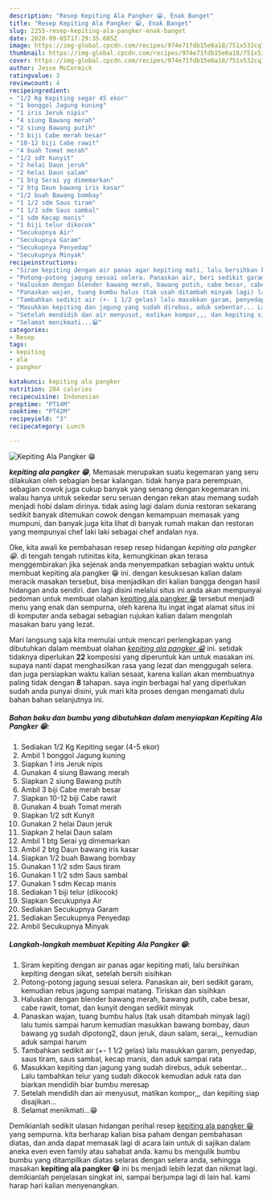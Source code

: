 ```yaml
---
description: "Resep Kepiting Ala Pangker 😁, Enak Banget"
title: "Resep Kepiting Ala Pangker 😁, Enak Banget"
slug: 2255-resep-kepiting-ala-pangker-enak-banget
date: 2020-09-05T17:29:35.685Z
image: https://img-global.cpcdn.com/recipes/974e71fdb15e6a18/751x532cq70/kepiting-ala-pangker-😁-foto-resep-utama.jpg
thumbnail: https://img-global.cpcdn.com/recipes/974e71fdb15e6a18/751x532cq70/kepiting-ala-pangker-😁-foto-resep-utama.jpg
cover: https://img-global.cpcdn.com/recipes/974e71fdb15e6a18/751x532cq70/kepiting-ala-pangker-😁-foto-resep-utama.jpg
author: Jesse McCormick
ratingvalue: 3
reviewcount: 4
recipeingredient:
- "1/2 Kg Kepiting segar 45 ekor"
- "1 bonggol Jagung kuning"
- "1 iris Jeruk nipis"
- "4 siung Bawang merah"
- "2 siung Bawang putih"
- "3 biji Cabe merah besar"
- "10-12 biji Cabe rawit"
- "4 buah Tomat merah"
- "1/2 sdt Kunyit"
- "2 helai Daun jeruk"
- "2 helai Daun salam"
- "1 btg Serai yg dimemarkan"
- "2 btg Daun bawang iris kasar"
- "1/2 buah Bawang bombay"
- "1 1/2 sdm Saus tiram"
- "1 1/2 sdm Saus sambal"
- "1 sdm Kecap manis"
- "1 biji telur dikocok"
- "Secukupnya Air"
- "Secukupnya Garam"
- "Secukupnya Penyedap"
- "Secukupnya Minyak"
recipeinstructions:
- "Siram kepiting dengan air panas agar kepiting mati, lalu bersihkan kepiting dengan sikat, setelah bersih sisihkan"
- "Potong-potong jagung sesuai selera. Panaskan air, beri sedikit garam, kemudian rebus jagung sampai matang. Tiriskan dan sisihkan"
- "Haluskan dengan blender bawang merah, bawang putih, cabe besar, cabe rawit, tomat, dan kunyit dengan sedikit minyak"
- "Panaskan wajan, tuang bumbu halus (tak usah ditambah minyak lagi) lalu tumis sampai harum kemudian masukkan bawang bombay, daun bawang yg sudah dipotong2, daun jeruk, daun salam, serai,,, kemudian aduk sampai harum"
- "Tambahkan sedikit air (+- 1 1/2 gelas) lalu masukkan garam, penyedap, saus tiram, saus sambal, kecap manis, dan aduk sampai rata"
- "Masukkan kepiting dan jagung yang sudah direbus, aduk sebentar... Lalu tambahkan telur yang sudah dikocok kemudian aduk rata dan biarkan mendidih biar bumbu meresap"
- "Setelah mendidih dan air menyusut, matikan kompor,,, dan kepiting siap disajikan..."
- "Selamat menikmati...😁"
categories:
- Resep
tags:
- kepiting
- ala
- pangker

katakunci: kepiting ala pangker 
nutrition: 284 calories
recipecuisine: Indonesian
preptime: "PT14M"
cooktime: "PT42M"
recipeyield: "3"
recipecategory: Lunch

---
```



![Kepiting Ala Pangker 😁](https://img-global.cpcdn.com/recipes/974e71fdb15e6a18/751x532cq70/kepiting-ala-pangker-😁-foto-resep-utama.jpg)

<b><i>kepiting ala pangker 😁</i></b>, Memasak merupakan suatu kegemaran yang seru dilakukan oleh sebagian besar kalangan. tidak hanya para perempuan, sebagian cowok juga cukup banyak yang senang dengan kegemaran ini. walau hanya untuk sekedar seru seruan dengan rekan atau memang sudah menjadi hobi dalam dirinya. tidak asing lagi dalam dunia restoran sekarang sedikit banyak ditemukan cowok dengan kemampuan memasak yang mumpuni, dan banyak juga kita lihat di banyak rumah makan dan restoran yang mempunyai chef laki laki sebagai chef andalan nya.



Oke, kita awali ke pembahasan resep resep hidangan <i>kepiting ala pangker 😁</i>. di tengah tengah rutinitas kita, kemungkinan akan terasa menggembirakan jika sejenak anda menyempatkan sebagian waktu untuk membuat kepiting ala pangker 😁 ini. dengan kesuksesan kalian dalam meracik masakan tersebut, bisa menjadikan diri kalian bangga dengan hasil hidangan anda sendiri. dan lagi disini melalui situs ini anda akan mempunyai pedoman untuk membuat olahan <u>kepiting ala pangker 😁</u> tersebut menjadi menu yang enak dan sempurna, oleh karena itu ingat ingat alamat situs ini di komputer anda sebagai sebagian rujukan kalian dalam mengolah masakan baru yang lezat.


Mari langsung saja kita memulai untuk mencari perlengkapan yang dibutuhkan dalam membuat olahan <u><i>kepiting ala pangker 😁</i></u> ini. setidak tidaknya diperlukan <b>22</b> komposisi yang diperuntuk kan untuk masakan ini. supaya nanti dapat menghasilkan rasa yang lezat dan menggugah selera. dan juga persiapkan waktu kalian sesaat, karena kalian akan membuatnya paling tidak dengan <b>8</b> tahapan. saya ingin berbagai hal yang diperlukan sudah anda punyai disini, yuk mari kita proses dengan mengamati dulu bahan bahan selanjutnya ini.

<!--inarticleads1-->

##### Bahan baku dan bumbu yang dibutuhkan dalam menyiapkan Kepiting Ala Pangker 😁:

1. Sediakan 1/2 Kg Kepiting segar (4-5 ekor)
1. Ambil 1 bonggol Jagung kuning
1. Siapkan 1 iris Jeruk nipis
1. Gunakan 4 siung Bawang merah
1. Siapkan 2 siung Bawang putih
1. Ambil 3 biji Cabe merah besar
1. Siapkan 10-12 biji Cabe rawit
1. Gunakan 4 buah Tomat merah
1. Siapkan 1/2 sdt Kunyit
1. Gunakan 2 helai Daun jeruk
1. Siapkan 2 helai Daun salam
1. Ambil 1 btg Serai yg dimemarkan
1. Ambil 2 btg Daun bawang iris kasar
1. Siapkan 1/2 buah Bawang bombay
1. Gunakan 1 1/2 sdm Saus tiram
1. Gunakan 1 1/2 sdm Saus sambal
1. Gunakan 1 sdm Kecap manis
1. Sediakan 1 biji telur (dikocok)
1. Siapkan Secukupnya Air
1. Sediakan Secukupnya Garam
1. Sediakan Secukupnya Penyedap
1. Ambil Secukupnya Minyak




<!--inarticleads2-->

##### Langkah-langkah membuat Kepiting Ala Pangker 😁:

1. Siram kepiting dengan air panas agar kepiting mati, lalu bersihkan kepiting dengan sikat, setelah bersih sisihkan
1. Potong-potong jagung sesuai selera. Panaskan air, beri sedikit garam, kemudian rebus jagung sampai matang. Tiriskan dan sisihkan
1. Haluskan dengan blender bawang merah, bawang putih, cabe besar, cabe rawit, tomat, dan kunyit dengan sedikit minyak
1. Panaskan wajan, tuang bumbu halus (tak usah ditambah minyak lagi) lalu tumis sampai harum kemudian masukkan bawang bombay, daun bawang yg sudah dipotong2, daun jeruk, daun salam, serai,,, kemudian aduk sampai harum
1. Tambahkan sedikit air (+- 1 1/2 gelas) lalu masukkan garam, penyedap, saus tiram, saus sambal, kecap manis, dan aduk sampai rata
1. Masukkan kepiting dan jagung yang sudah direbus, aduk sebentar... Lalu tambahkan telur yang sudah dikocok kemudian aduk rata dan biarkan mendidih biar bumbu meresap
1. Setelah mendidih dan air menyusut, matikan kompor,,, dan kepiting siap disajikan...
1. Selamat menikmati...😁




Demikianlah sedikit ulasan hidangan perihal resep <u>kepiting ala pangker 😁</u> yang sempurna. kita berharap kalian bisa paham dengan pembahasan diatas, dan anda dapat memasak lagi di acara lain untuk di sajikan dalam aneka even even family atau sahabat anda. kamu bs mengulik bumbu bumbu yang ditampilkan diatas selaras dengan selera anda, sehingga masakan <b>kepiting ala pangker 😁</b> ini bs menjadi lebih lezat dan nikmat lagi. demikianlah penjelasan singkat ini, sampai berjumpa lagi di lain hal. kami harap hari kalian menyenangkan.
